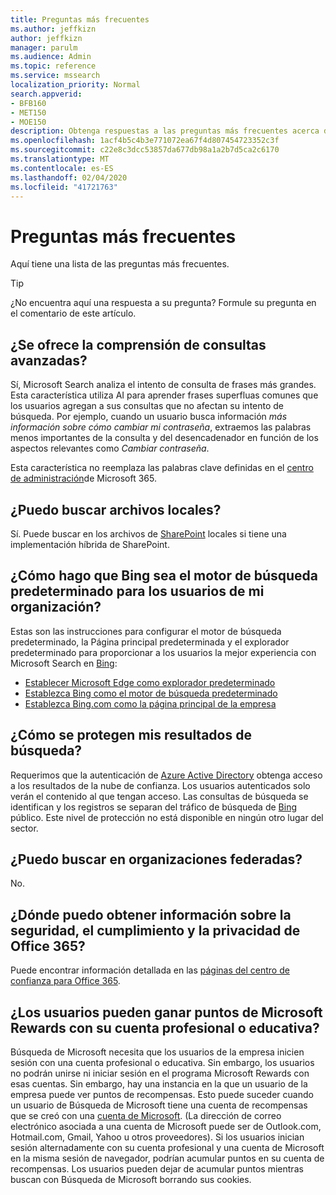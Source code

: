 ```yaml
---
title: Preguntas más frecuentes
ms.author: jeffkizn
author: jeffkizn
manager: parulm
ms.audience: Admin
ms.topic: reference
ms.service: mssearch
localization_priority: Normal
search.appverid:
- BFB160
- MET150
- MOE150
description: Obtenga respuestas a las preguntas más frecuentes acerca de la búsqueda empresarial y Microsoft Search
ms.openlocfilehash: 1acf4b5c4b3e771072ea67f4d807454723352c3f
ms.sourcegitcommit: c22e8c3dcc53857da677db98a1a2b7d5ca2c6170
ms.translationtype: MT
ms.contentlocale: es-ES
ms.lasthandoff: 02/04/2020
ms.locfileid: "41721763"
---
```

<!-- markdownlint-disable no-trailing-punctuation -->
# <a name="frequently-asked-questions"></a>Preguntas más frecuentes

Aquí tiene una lista de las preguntas más frecuentes.

> [!TIP]
> ¿No encuentra aquí una respuesta a su pregunta? Formule su pregunta en el comentario de este artículo.

## <a name="is-advanced-query-understanding-supported"></a>¿Se ofrece la comprensión de consultas avanzadas?

Sí, Microsoft Search analiza el intento de consulta de frases más grandes. Esta característica utiliza AI para aprender frases superfluas comunes que los usuarios agregan a sus consultas que no afectan su intento de búsqueda. Por ejemplo, cuando un usuario busca información *más información sobre cómo cambiar mi contraseña*, extraemos las palabras menos importantes de la consulta y del desencadenador en función de los aspectos relevantes como *Cambiar contraseña*.
  
Esta característica no reemplaza las palabras clave definidas en el [centro de administración](https://admin.microsoft.com)de Microsoft 365.
  
## <a name="can-you-search-for-files-on-premises"></a>¿Puedo buscar archivos locales?

Sí. Puede buscar en los archivos de [SharePoint](http://sharepoint.com/) locales si tiene una implementación híbrida de SharePoint.
  
## <a name="how-do-i-make-bing-the-default-search-engine-for-people-in-my-org"></a>¿Cómo hago que Bing sea el motor de búsqueda predeterminado para los usuarios de mi organización?

Estas son las instrucciones para configurar el motor de búsqueda predeterminado, la Página principal predeterminada y el explorador predeterminado para proporcionar a los usuarios la mejor experiencia con Microsoft Search en [Bing](https://Bing.com):

- [Establecer Microsoft Edge como explorador predeterminado](set-default-browser.md)
- [Establezca Bing como el motor de búsqueda predeterminado](set-default-search-engine.md)
- [Establezca Bing.com como la página principal de la empresa](set-default-homepage.md)

## <a name="how-are-my-search-results-protected"></a>¿Cómo se protegen mis resultados de búsqueda?

Requerimos que la autenticación de [Azure Active Directory](https://docs.microsoft.com/azure/active-directory/) obtenga acceso a los resultados de la nube de confianza. Los usuarios autenticados solo verán el contenido al que tengan acceso. Las consultas de búsqueda se identifican y los registros se separan del tráfico de búsqueda de [Bing](https://Bing.com) público. Este nivel de protección no está disponible en ningún otro lugar del sector.

## <a name="can-i-search-across-federated-organizations"></a>¿Puedo buscar en organizaciones federadas?

No.

## <a name="where-can-i-get-info-about-office-365-security-compliance-and-privacy"></a>¿Dónde puedo obtener información sobre la seguridad, el cumplimiento y la privacidad de Office 365?

Puede encontrar información detallada en las [páginas del centro de confianza para Office 365](https://www.microsoft.com/TrustCenter/CloudServices/office365/default.aspx).

## <a name="can-users-earn-microsoft-rewards-points-with-their-work-or-school-account"></a>¿Los usuarios pueden ganar puntos de Microsoft Rewards con su cuenta profesional o educativa?

Búsqueda de Microsoft necesita que los usuarios de la empresa inicien sesión con una cuenta profesional o educativa. Sin embargo, los usuarios no podrán unirse ni iniciar sesión en el programa Microsoft Rewards con esas cuentas. Sin embargo, hay una instancia en la que un usuario de la empresa puede ver puntos de recompensas. Esto puede suceder cuando un usuario de Búsqueda de Microsoft tiene una cuenta de recompensas que se creó con una [cuenta de Microsoft](https://www.microsoft.com/welcome?rtc=1). (La dirección de correo electrónico asociada a una cuenta de Microsoft puede ser de Outlook.com, Hotmail.com, Gmail, Yahoo u otros proveedores). Si los usuarios inician sesión alternadamente con su cuenta profesional y una cuenta de Microsoft en la misma sesión de navegador, podrían acumular puntos en su cuenta de recompensas. Los usuarios pueden dejar de acumular puntos mientras buscan con Búsqueda de Microsoft borrando sus cookies.
